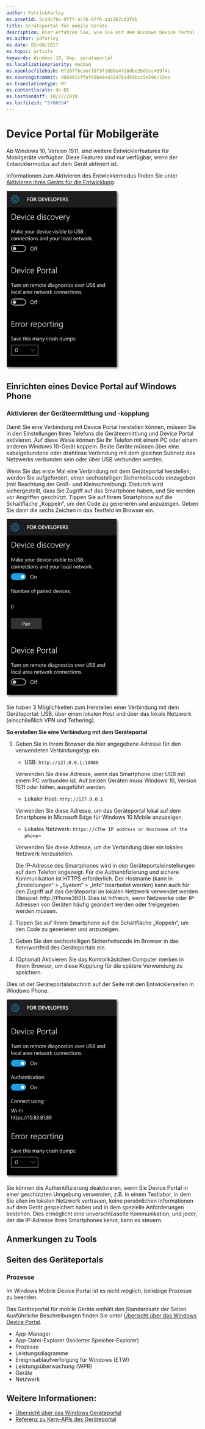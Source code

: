 ```yaml
---
author: PatrickFarley
ms.assetid: 5c34c78e-9ff7-477b-87f6-a31367cd3f8b
title: Geräteportal für mobile Geräte
description: Hier erfahren Sie, wie Sie mit dem Windows Device Portal Ihr mobiles Gerät per Fernzugriff konfigurieren und verwalten können.
ms.author: pafarley
ms.date: 02/08/2017
ms.topic: article
keywords: Windows 10, Uwp, geräteportal
ms.localizationpriority: medium
ms.openlocfilehash: 6f267fbcaecfdf9f1888e47d8dbe35d9cc469f4c
ms.sourcegitcommit: 086001cffaf436e6e4324761d59bcc5e598c15ea
ms.translationtype: MT
ms.contentlocale: de-DE
ms.lasthandoff: 10/27/2018
ms.locfileid: "5706554"
---
```

# <a name="device-portal-for-mobile"></a>Device Portal für Mobilgeräte

Ab Windows 10, Version 1511, sind weitere Entwicklerfeatures für Mobilgeräte verfügbar. Diese Features sind nur verfügbar, wenn der Entwicklermodus auf dem Gerät aktiviert ist.

Informationen zum Aktivieren des Entwicklermodus finden Sie unter [Aktivieren Ihres Geräts für die Entwicklung](../get-started/enable-your-device-for-development.md).

![Device Portal-Einstellungen](images/device-portal/mob-dev-mode-options.png)

## <a name="set-up-device-portal-on-windows-phone"></a>Einrichten eines Device Portal auf Windows Phone

### <a name="turn-on-device-discovery-and-pairing"></a>Aktivieren der Geräteermittlung und -kopplung

Damit Sie eine Verbindung mit Device Portal herstellen können, müssen Sie in den Einstellungen Ihres Telefons die Geräteermittlung und Device Portal aktivieren. Auf diese Weise können Sie Ihr Telefon mit einem PC oder einem anderen Windows 10-Gerät koppeln. Beide Geräte müssen über eine kabelgebundene oder drahtlose Verbindung mit dem gleichen Subnetz des Netzwerks verbunden sein oder über USB verbunden werden.

Wenn Sie das erste Mal eine Verbindung mit dem Geräteportal herstellen, werden Sie aufgefordert, einen sechsstelligen Sicherheitscode einzugeben (mit Beachtung der Groß- und Kleinschreibung). Dadurch wird sichergestellt, dass Sie Zugriff auf das Smartphone haben, und Sie werden vor Angriffen geschützt. Tippen Sie auf Ihrem Smartphone auf die Schaltfläche „Koppeln“, um den Code zu generieren und anzuzeigen. Geben Sie dann die sechs Zeichen in das Textfeld im Browser ein.

![Einstellungen für die Geräteerkennung im Entwicklermodus](images/device-portal/mob-dev-mode-pairing.png)

Sie haben 3 Möglichkeiten zum Herstellen einer Verbindung mit dem Geräteportal: USB, über einen lokalen Host und über das lokale Netzwerk (einschließlich VPN und Tethering).

**So erstellen Sie eine Verbindung mit dem Geräteportal**

1. Geben Sie in Ihrem Browser die hier angegebene Adresse für den verwendeten Verbindungstyp ein.

    - USB:  `http://127.0.0.1:10080`

    Verwenden Sie diese Adresse, wenn das Smartphone über USB mit einem PC verbunden ist. Auf beiden Geräten muss Windows 10, Version 1511 oder höher, ausgeführt werden.
    
    - Lokaler Host:  `http://127.0.0.1`

    Verwenden Sie diese Adresse, um das Geräteportal lokal auf dem Smartphone in Microsoft Edge für Windows 10 Mobile anzuzeigen.
    
    - Lokales Netzwerk:  `https://<The IP address or hostname of the phone>`

    Verwenden Sie diese Adresse, um die Verbindung über ein lokales Netzwerk herzustellen.

    Die IP-Adresse des Smartphones wird in den Geräteportaleinstellungen auf dem Telefon angezeigt. Für die Authentifizierung und sichere Kommunikation ist HTTPS erforderlich. Der Hostname (kann in „Einstellungen“ > „System“ > „Info“ bearbeitet werden) kann auch für den Zugriff auf das Geräteportal im lokalen Netzwerk verwendet werden (Beispiel: http://Phone360)). Dies ist hilfreich, wenn Netzwerke oder IP-Adressen von Geräten häufig geändert werden oder freigegeben werden müssen. 

2. Tippen Sie auf Ihrem Smartphone auf die Schaltfläche „Koppeln“, um den Code zu generieren und anzuzeigen.

3. Geben Sie den sechsstelligen Sicherheitscode im Browser in das Kennwortfeld des Geräteportals ein.

4. (Optional) Aktivieren Sie das Kontrollkästchen Computer merken in Ihrem Browser, um diese Kopplung für die spätere Verwendung zu speichern.

Dies ist der Geräteportalabschnitt auf der Seite mit den Entwicklerseiten in Windows Phone.

![Einstellungen im Geräteportal](images/device-portal/mob-dev-mode-portal.png)

Sie können die Authentifizierung deaktivieren, wenn Sie Device Portal in einer geschützten Umgebung verwenden, z.B. in einem Testlabor, in dem Sie allen im lokalen Netzwerk vertrauen, keine persönlichen Informationen auf dem Gerät gespeichert haben und in dem spezielle Anforderungen bestehen. Dies ermöglicht eine unverschlüsselte Kommunikation, und jeder, der die IP-Adresse Ihres Smartphones kennt, kann es steuern.

## <a name="tool-notes"></a>Anmerkungen zu Tools

## <a name="device-portal-pages"></a>Seiten des Geräteportals
### <a name="processes"></a>Prozesse

Im Windows Mobile Device Portal ist es nicht möglich, beliebige Prozesse zu beenden. 

Das Geräteportal für mobile Geräte enthält den Standardsatz der Seiten. Ausführliche Beschreibungen finden Sie unter [Übersicht über das Windows Device Portal](device-portal.md).

- App-Manager
- App-Datei-Explorer (Isolierter Speicher-Explorer)
- Prozesse
- Leistungsdiagramme
- Ereignisablaufverfolgung für Windows (ETW)
- Leistungsüberwachung (WPR) 
- Geräte
- Netzwerk

## <a name="see-also"></a>Weitere Informationen:

* [Übersicht über das Windows Geräteportal](device-portal.md)
* [Referenz zu Kern-APIs des Geräteportal](https://docs.microsoft.com/windows/uwp/debug-test-perf/device-portal-api-core)